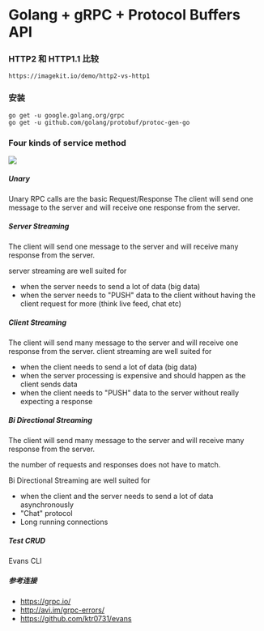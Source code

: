 # Golang + gRPC + Protocol Buffers API

### HTTP2 和 HTTP1.1 比较
    https://imagekit.io/demo/http2-vs-http1

### 安装
    go get -u google.golang.org/grpc
    go get -u github.com/golang/protobuf/protoc-gen-go

### Four kinds of service method
![](http://qiniu.rocbj.com/Jietu20190923-155613.png)

##### Unary
Unary RPC calls are the basic Request/Response
The client will send one message to the server and will receive one  response from the server.

##### Server Streaming
The client will send one message to the server and will receive many  response from the server.

server streaming are well suited for
* when the server needs to send a lot of data (big data) 
* when the server needs to "PUSH" data to the client without having the client request for more (think live feed, chat etc)

##### Client Streaming
The client will send many message to the server and will receive one response from the server.
client streaming are well suited for
* when the client needs to send a lot of data (big data)
* when the server processing is expensive and should happen as the client sends data
* when the client needs to "PUSH" data to the server without really expecting a response

##### Bi Directional Streaming
The client will send many message to the server and will receive many response from the server.

the number of requests and responses does not have to match.

Bi Directional Streaming are well suited for
* when the client and the server needs to send a lot of data asynchronously
* "Chat" protocol
* Long running connections

##### Test CRUD
Evans CLI

##### 参考连接
* https://grpc.io/
* http://avi.im/grpc-errors/
* https://github.com/ktr0731/evans
